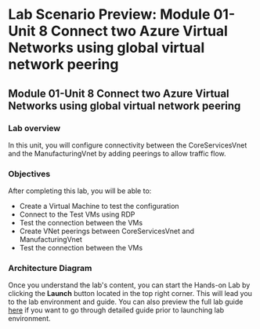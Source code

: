 # Lab Scenario Preview: Module 01-Unit 8 Connect two Azure Virtual Networks using global virtual network peering

## Module 01-Unit 8 Connect two Azure Virtual Networks using global virtual network peering

### Lab overview

In this unit, you will configure connectivity between the CoreServicesVnet and the ManufacturingVnet by adding peerings to allow traffic flow.

### Objectives
  
After completing this lab, you will be able to:

- Create a Virtual Machine to test the configuration
- Connect to the Test VMs using RDP
- Test the connection between the VMs
- Create VNet peerings between CoreServicesVnet and ManufacturingVnet
- Test the connection between the VMs

### Architecture Diagram

Once you understand the lab's content, you can start the Hands-on Lab by clicking the **Launch** button located in the top right corner. This will lead you to the lab environment and guide. You can also preview the full lab guide [here](https://experience.cloudlabs.ai/#/labguidepreview/83749a82-b864-452e-90f5-0c7f5db6d2cc) if you want to go through detailed guide prior to launching lab environment.



